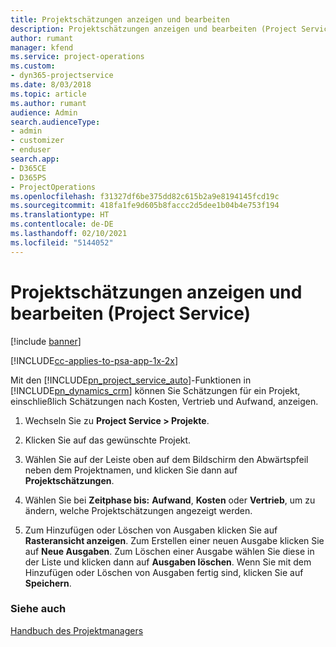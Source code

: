 ```yaml
---
title: Projektschätzungen anzeigen und bearbeiten
description: Projektschätzungen anzeigen und bearbeiten (Project Service)
author: rumant
manager: kfend
ms.service: project-operations
ms.custom:
- dyn365-projectservice
ms.date: 8/03/2018
ms.topic: article
ms.author: rumant
audience: Admin
search.audienceType:
- admin
- customizer
- enduser
search.app:
- D365CE
- D365PS
- ProjectOperations
ms.openlocfilehash: f31327df6be375dd82c615b2a9e8194145fcd19c
ms.sourcegitcommit: 418fa1fe9d605b8faccc2d5dee1b04b4e753f194
ms.translationtype: HT
ms.contentlocale: de-DE
ms.lasthandoff: 02/10/2021
ms.locfileid: "5144052"
---
```

# <a name="view-and-edit-project-estimates-project-service"></a>Projektschätzungen anzeigen und bearbeiten (Project Service)

[!include [banner](../includes/psa-now-project-operations.md)]

[!INCLUDE[cc-applies-to-psa-app-1x-2x](../includes/cc-applies-to-psa-app-1x-2x.md)]

Mit den [!INCLUDE[pn_project_service_auto](../includes/pn-project-service-auto.md)]-Funktionen in [!INCLUDE[pn_dynamics_crm](../includes/pn-dynamics-crm.md)] können Sie Schätzungen für ein Projekt, einschließlich Schätzungen nach Kosten, Vertrieb und Aufwand, anzeigen.  
  
1.  Wechseln Sie zu **Project Service > Projekte**.  
  
2.  Klicken Sie auf das gewünschte Projekt.  
  
3.  Wählen Sie auf der Leiste oben auf dem Bildschirm den Abwärtspfeil neben dem Projektnamen, und klicken Sie dann auf **Projektschätzungen**.  
  
4.  Wählen Sie bei **Zeitphase bis:** **Aufwand**, **Kosten** oder **Vertrieb**, um zu ändern, welche Projektschätzungen angezeigt werden.  
  
5.  Zum Hinzufügen oder Löschen von Ausgaben klicken Sie auf **Rasteransicht anzeigen**. Zum Erstellen einer neuen Ausgabe klicken Sie auf **Neue Ausgaben**. Zum Löschen einer Ausgabe wählen Sie diese in der Liste und klicken dann auf **Ausgaben löschen**. Wenn Sie mit dem Hinzufügen oder Löschen von Ausgaben fertig sind, klicken Sie auf **Speichern**.  
  
### <a name="see-also"></a>Siehe auch  
 [Handbuch des Projektmanagers](../psa/project-manager-guide.md)
